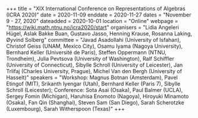 +++
title = "XIX International Conference on Representations of Algebras (ICRA 2020)"
date = 2020-11-09
enddate = 2020-11-27
dates = "November 9 - 27, 2020"
dateadded = 2020-10-01
location = "Online"
webpage = "https://wiki.math.ntnu.no/icra2020/start"
organisers = "Lidia Angeleri Hügel, Aslak Bakke Buan, Gustavo Jasso, Henning Krause, Rosanna Laking, Øyvind Solberg"
committee = "Javad Asadollahi (University of Isfahan), Christof Geiss (UNAM, Mexico City), Osamu Iyama (Nagoya University), Bernhard Keller (Université de Paris), Steffen Oppermann (NTNU, Trondheim), Julia Pevtsova (University of Washington), Ralf Schiffler (University of Connecticut), Sibylle Schroll (University of Leicester), Jan Trlifaj (Charles University, Prague), Michel Van den Bergh (University of Hasselt)"
speakers = "Workshop: Magnus Botnan (Amsterdam), Pavel Etingof (MIT), Srikanth Iyengar (Utah), Bernhard Keller (Paris 7), Sibylle Schroll (Leicester); Conference: Sota Asai (Osaka), Paul Balmer (UCLA), Sergey Fomin (Michigan), Haruhisa Enomoto (Nagoya), Hiroyuki Minamoto (Osaka), Fan Qin (Shanghai), Steven Sam (San Diego), Sarah Scherotzke (Luxembourg), Sarah Witherspoon (Texas)"
+++
